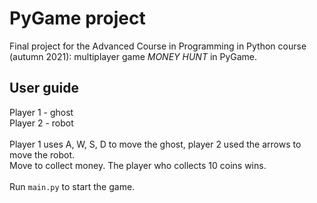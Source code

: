 # PyGame project
Final project for the Advanced Course in Programming in Python course (autumn 2021): multiplayer game *MONEY HUNT* in PyGame. 

## User guide
Player 1 - ghost <br/>
Player 2 - robot <br/>
<br/>
Player 1 uses A, W, S, D to move the ghost, player 2 used the arrows to move the robot. <br/>
Move to collect money. The player who collects 10 coins wins. <br/>
<br/>
Run ```main.py``` to start the game. 
